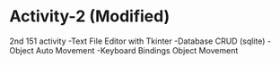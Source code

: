 # Activity-2 (Modified)
2nd 151 activity 
-Text File Editor with Tkinter 
-Database CRUD (sqlite)
-Object Auto Movement
-Keyboard Bindings Object Movement

